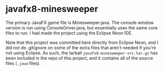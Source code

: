 # javafx8-minesweeper

The primary JavaFX game file is Minesweeper.java. The console window version is run using ConsoleDriver.java, but essentially uses the same core files to run. I had made the project using the Eclipse Neon IDE.

Note that this project was committed here directly from Eclipse Neon, and I did not do .gitignore on some of the extra files that aren't needed if you're not using Eclipse. As such, the tarball `javafx8-minesweeper-src.tar.gz` has been included in the repo of this project, and it contains all of the source files (`.java` files).
